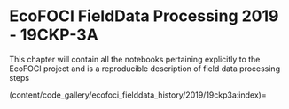# EcoFOCI FieldData Processing 2019 - 19CKP-3A

This chapter will contain all the notebooks pertaining explicitly to the EcoFOCI project and is a reproducible description of field data processing steps

(content/code_gallery/ecofoci_fielddata_history/2019/19ckp3a:index)=